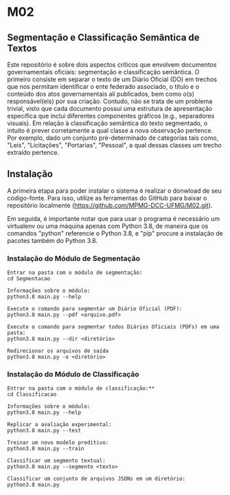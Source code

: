 # M02
## Segmentação e Classificação Semântica de Textos

Este repositório é sobre dois aspectos críticos que envolvem documentos governamentais oficiais: segmentação e classificação semântica. O primeiro consiste em separar o texto de um Diário Oficial (DO) em trechos que nos permitam identificar o ente federado associado, o título e o conteúdo dos atos governamentais ali publicados, bem como o(s) responsável(eis) por sua criação. Contudo, não se trata de um problema trivial, visto que cada documento possui uma estrutura de apresentação específica que inclui diferentes componentes gráficos (e.g., separadores visuais). Em relação à classificação semântica do texto segmentado, o intuito é prever corretamente a qual classe a nova observação pertence. Por exemplo, dado um conjunto pré-determinado de categorias tais como, "Leis", "Licitações", "Portarias", "Pessoal", a qual dessas classes um trecho extraído pertence.

## Instalação

A primeira etapa para poder instalar o sistema é realizar o donwload de seu código-fonte. Para isso, utilize as ferramentas do GitHub para baixar o repositório localmente (https://github.com/MPMG-DCC-UFMG/M02.git).

Em seguida, é importante notar que para usar o programa é necessário um virtualenv ou uma máquina apenas com Python 3.8, de maneira que os comandos "python" referencie o Python 3.8, e "pip" procure a instalação de pacotes também do Python 3.8.

### Instalação do Módulo de Segmentação 

```
Entrar na pasta com o módulo de segmentação:
cd Segmentacao

Informações sobre o módulo:
python3.8 main.py --help

Execute o comando para segmentar um Diário Oficial (PDF):
python3.8 main.py --pdf <arquivo.pdf>

Execute o comando para segmentar todos Diários Oficiais (PDFs) em uma pasta:
python3.8 main.py --dir <diretório>

Redirecionar os arquivos de saída
python3.8 main.py -o <diretório>

```

### Instalação do Módulo de Classificação

```
Entrar na pasta com o módulo de classificação:**
cd Classificacao

Informações sobre o módulo:
python3.8 main.py --help

Replicar a avaliação experimental:
python3.8 main.py --test

Treinar um novo modelo preditivo:
python3.8 main.py --train

Classificar um segmento textual:
python3.8 main.py --segmento <texto>

Classificar um conjunto de arquivos JSONs em um diretório:
python3.8 main.py

```
